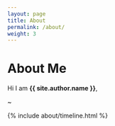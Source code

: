 ```yaml
---
layout: page
title: About
permalink: /about/
weight: 3
---
```


# **About Me**

Hi I am **{{ site.author.name }}**,<br>

~

<!-- <div class="row">
{% include about/skills.html title="Programming Skills" source=site.data.programming-skills %}
{% include about/skills.html title="Other Skills" source=site.data.other-skills %}
</div> -->

<div class="row">
{% include about/timeline.html %}
</div>